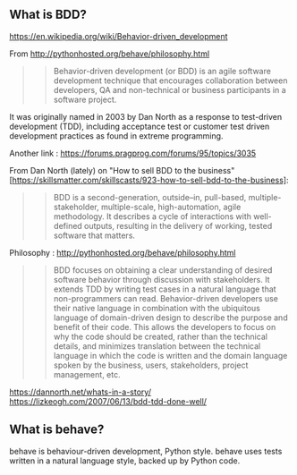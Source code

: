 ## What is BDD?

https://en.wikipedia.org/wiki/Behavior-driven_development

From http://pythonhosted.org/behave/philosophy.html

>> Behavior-driven development (or BDD) is an agile software development technique that encourages collaboration between developers, QA and non-technical or business participants in a software project.

It was originally named in 2003 by Dan North as a response to test-driven development (TDD), including acceptance test or customer test driven development practices as found in extreme programming.

Another link : https://forums.pragprog.com/forums/95/topics/3035


From Dan North (lately) on "How to sell BDD to the business" [https://skillsmatter.com/skillscasts/923-how-to-sell-bdd-to-the-business]:

>> BDD is a second-generation, outside–in, pull-based, multiple-stakeholder, multiple-scale, high-automation, agile methodology. It describes a cycle of interactions with well-defined outputs, resulting in the delivery of working, tested software that matters.


Philosophy : http://pythonhosted.org/behave/philosophy.html

>> BDD focuses on obtaining a clear understanding of desired software behavior through discussion with stakeholders. It extends TDD by writing test cases in a natural language that non-programmers can read. Behavior-driven developers use their native language in combination with the ubiquitous language of domain-driven design to describe the purpose and benefit of their code. This allows the developers to focus on why the code should be created, rather than the technical details, and minimizes translation between the technical language in which the code is written and the domain language spoken by the business, users, stakeholders, project management, etc.


https://dannorth.net/whats-in-a-story/
https://lizkeogh.com/2007/06/13/bdd-tdd-done-well/


## What is behave?

behave is behaviour-driven development, Python style.
behave uses tests written in a natural language style, backed up by Python code.

